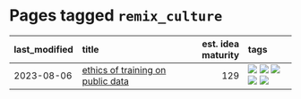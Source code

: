 # Pages tagged `remix_culture`

|last_modified|title|est. idea maturity|tags
|:---|:---|---:|:---|
|2023-08-06|[ethics of training on public data](../ethics_of_public_data.md)|129|[![](https://img.shields.io/badge/tag-ai_ethics-abf295)](../tags/ai_ethics.md) [![](https://img.shields.io/badge/tag-ethics-97a75e)](../tags/ethics.md) [![](https://img.shields.io/badge/tag-fair_use-29349d)](../tags/fair_use.md) [![](https://img.shields.io/badge/tag-philosophy-35d420)](../tags/philosophy.md) [![](https://img.shields.io/badge/tag-remix_culture-50c04b)](../tags/remix_culture.md)|